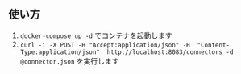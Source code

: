 ## 使い方
1. `docker-compose up -d` でコンテナを起動します
2. `curl -i -X POST -H "Accept:application/json" -H  "Content-Type:application/json"  http://localhost:8083/connectors -d @connector.json` を実行します
